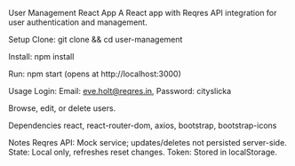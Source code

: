 User Management React App
A React app with Reqres API integration for user authentication and management.

Setup
Clone: git clone <repo-url> && cd user-management

Install: npm install

Run: npm start (opens at http://localhost:3000)

Usage
Login: Email: eve.holt@reqres.in, Password: cityslicka

Browse, edit, or delete users.

Dependencies
react, react-router-dom, axios, bootstrap, bootstrap-icons

Notes
Reqres API: Mock service; updates/deletes not persisted server-side.
State: Local only, refreshes reset changes.
Token: Stored in localStorage.